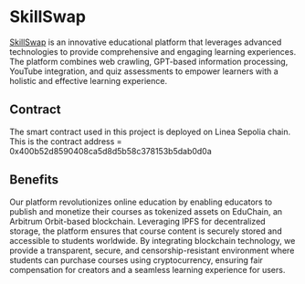 # SkillSwap


[SkillSwap](https://skill-swap-linea.vercel.app/) is an innovative educational platform that leverages advanced technologies to provide comprehensive and engaging learning experiences. The platform combines web crawling, GPT-based information processing, YouTube integration, and quiz assessments to empower learners with a holistic and effective learning experience.

## Contract
The smart contract used in this project is deployed on Linea Sepolia chain.
This is the contract address = 0x400b52d8590408ca5d8d5b58c378153b5dab0d0a

## Benefits

Our platform revolutionizes online education by enabling educators to publish and monetize their courses as tokenized assets on EduChain, an Arbitrum Orbit-based blockchain. Leveraging IPFS for decentralized storage, the platform ensures that course content is securely stored and accessible to students worldwide. By integrating blockchain technology, we provide a transparent, secure, and censorship-resistant environment where students can purchase courses using cryptocurrency, ensuring fair compensation for creators and a seamless learning experience for users.



